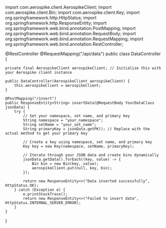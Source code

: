 import com.aerospike.client.AerospikeClient;
import com.aerospike.client.Bin;
import com.aerospike.client.Key;
import org.springframework.http.HttpStatus;
import org.springframework.http.ResponseEntity;
import org.springframework.web.bind.annotation.PostMapping;
import org.springframework.web.bind.annotation.RequestBody;
import org.springframework.web.bind.annotation.RequestMapping;
import org.springframework.web.bind.annotation.RestController;

@RestController
@RequestMapping("/api/data")
public class DataController {

    private final AerospikeClient aerospikeClient; // Initialize this with your Aerospike client instance

    public DataController(AerospikeClient aerospikeClient) {
        this.aerospikeClient = aerospikeClient;
    }

    @PostMapping("/insert")
    public ResponseEntity<String> insertData(@RequestBody YourDataClass jsonData) {
        try {
            // Set your namespace, set name, and primary key
            String namespace = "your_namespace";
            String setName = "your_set_name";
            String primaryKey = jsonData.getPK(); // Replace with the actual method to get your primary key

            // Create a key using namespace, set name, and primary key
            Key key = new Key(namespace, setName, primaryKey);

            // Iterate through your JSON data and create bins dynamically
            jsonData.getData().forEach((key, value) -> {
                Bin bin = new Bin(key, value);
                aerospikeClient.put(null, key, bin);
            });

            return new ResponseEntity<>("Data inserted successfully", HttpStatus.OK);
        } catch (Exception e) {
            e.printStackTrace();
            return new ResponseEntity<>("Failed to insert data", HttpStatus.INTERNAL_SERVER_ERROR);
        }
    }
}
